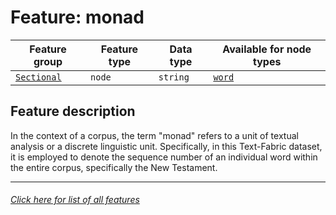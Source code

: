 # Feature: monad

Feature group | Feature type | Data type | Available for node types
---  | --- | --- | ---
[`Sectional`](home.md#sectional-features) | `node` | `string`  | [`word`](wordnodefeatures.md#readme)

## Feature description

In the context of a corpus, the term "monad" refers to a unit of textual analysis or a discrete linguistic unit. Specifically, in this Text-Fabric dataset, it is employed to denote the sequence number of an individual word within the entire corpus, specifically the New Testament.

---
###### [Click here for list of all features](home.md#readme)

